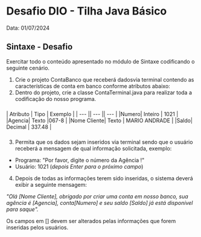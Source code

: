 
# Desafio DIO - Tilha Java Básico

Data: 01/07/2024

## Sintaxe - Desafio
Exercitar todo o conteúdo apresentado no módulo de Sintaxe codificando o seguinte cenário.


1. Crie o projeto ContaBanco que receberá dadosvia terminal contendo as características de conta em banco conforme atributos abaixo:
2. Dentro do projeto, crie a classe ContaTerminal.java para realizar toda a codificação do nosso programa.

### 

| Atributo | Tipo | Exemplo |
| --- || --- || --- |
|Numero| Inteiro | 1021 |
|Agencia| Texto |067-8 |
|Nome Cliente| Texto | MARIO ANDRADE |
|Saldo| Decimal | 337.48 |


### 

3. Permita que os dados sejam inseridos via terminal sendo que o usuário receberá a mensagem de qual informação solicitada, exemplo:

- Programa: "Por favor, digite o número da Agência !"
- Usuário: 1021 (_depois Enter para o próximo campo_)

4. Depois de todas as informações terem sido inseridas, o sistema deverá exibir a seguinte mensagem: 

_"Olá [Nome Cliente], obrigado por criar uma conta em nosso banco, sua agência é [Agencia], conta[Numero] e seu saldo [Saldo] já está disponível para saque"._

Os campos em [] devem ser alterados pelas informações que forem inseridas pelos usuários.
